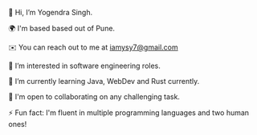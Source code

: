 👋 Hi, I’m Yogendra Singh.

🌍 I'm based based out of Pune.

✉️ You can reach out to me at iamysy7@gmail.com

👀 I’m interested in software engineering roles.

🌱 I’m currently learning Java, WebDev and Rust currently.

🤝 I'm open to collaborating on any challenging task.

⚡ Fun fact: I'm fluent in multiple programming languages and two human ones!

<!---
ysingh77/ysingh77 is a ✨ special ✨ repository because its `README.md` (this file) appears on your GitHub profile.
You can click the Preview link to take a look at your changes.
--->
